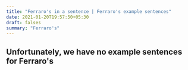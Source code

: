 ```yaml
---
title: "Ferraro's in a sentence | Ferraro's example sentences"
date: 2021-01-20T19:57:50+05:30
draft: falses
summary: "Ferraro's"
---
```

## Unfortunately, we have no example sentences for Ferraro's                 
